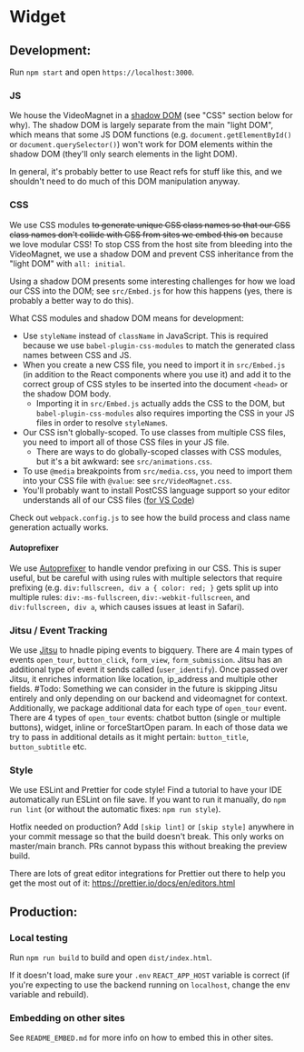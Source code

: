 # Widget

## Development:

Run `npm start` and open `https://localhost:3000`.

### JS

We house the VideoMagnet in a [shadow DOM](https://developer.mozilla.org/en-US/docs/Web/Web_Components/Using_shadow_DOM) (see "CSS" section below for why). The shadow DOM is largely separate from the main "light DOM", which means that some JS DOM functions (e.g. `document.getElementById()` or `document.querySelector()`) won't work for DOM elements within the shadow DOM (they'll only search elements in the light DOM).

In general, it's probably better to use React refs for stuff like this, and we shouldn't need to do much of this DOM manipulation anyway.

### CSS

We use CSS modules ~~to generate unique CSS class names so that our CSS class names don't collide with CSS from sites we embed this on~~ because we love modular CSS! To stop CSS from the host site from bleeding into the VideoMagnet, we use a shadow DOM and prevent CSS inheritance from the "light DOM" with `all: initial`.

Using a shadow DOM presents some interesting challenges for how we load our CSS into the DOM; see `src/Embed.js` for how this happens (yes, there is probably a better way to do this).

What CSS modules and shadow DOM means for development:

- Use `styleName` instead of `className` in JavaScript. This is required because we use `babel-plugin-css-modules` to match the generated class names between CSS and JS.
- When you create a new CSS file, you need to import it in `src/Embed.js` (in addition to the React components where you use it) and add it to the correct group of CSS styles to be inserted into the document `<head>` or the shadow DOM body.
  - Importing it in `src/Embed.js` actually adds the CSS to the DOM, but `babel-plugin-css-modules` also requires importing the CSS in your JS files in order to resolve `styleName`s.
- Our CSS isn't globally-scoped. To use classes from multiple CSS files, you need to import all of those CSS files in your JS file.
  - There are ways to do globally-scoped classes with CSS modules, but it's a bit awkward: see `src/animations.css`.
- To use `@media` breakpoints from `src/media.css`, you need to import them into your CSS file with `@value`: see `src/VideoMagnet.css`.
- You'll probably want to install PostCSS language support so your editor understands all of our CSS files ([for VS Code](https://marketplace.visualstudio.com/items?itemName=csstools.postcss))

Check out `webpack.config.js` to see how the build process and class name generation actually works.

#### Autoprefixer

We use [Autoprefixer](https://github.com/postcss/autoprefixer/) to handle vendor prefixing in our CSS. This is super useful, but be careful with using rules with multiple selectors that require prefixing (e.g. `div:fullscreen, div a { color: red; }` gets split up into multiple rules: `div:-ms-fullscreen`, `div:-webkit-fullscreen`, and `div:fullscreen, div a`, which causes issues at least in Safari).


### Jitsu / Event Tracking

We use [Jitsu](https://jitsu.com/) to hnadle piping events to bigquery. There are 4 main types of events `open_tour`, `button_click`, `form_view`, `form_submission`. Jitsu has an additional type of event it sends called (`user_identify`). Once passed over Jitsu, it enriches information like location, ip_address and multiple other fields. #Todo: Something we can consider in the future is skipping Jitsu entirely and only depending on our backend and videomagnet for context. Additionally, we package additional data for each type of `open_tour` event. There are 4 types of `open_tour` events: chatbot button (single or multiple buttons), widget, inline or forceStartOpen param. In each of those data we try to pass in additional details as it might pertain: `button_title`, `button_subtitle` etc.


### Style

We use ESLint and Prettier for code style! Find a tutorial to have your IDE
automatically run ESLint on file save. If you want to run it manually,
do `npm run lint` (or without the automatic fixes: `npm run style`).

Hotfix needed on production? Add `[skip lint]` or `[skip style]` anywhere
in your commit message so that the build doesn't break. This only works
on master/main branch. PRs cannot bypass this without breaking the preview build.

There are lots of great editor integrations for Prettier out there to help you get the
most out of it: https://prettier.io/docs/en/editors.html

## Production:

### Local testing

Run `npm run build` to build and open `dist/index.html`.

If it doesn't load, make sure your `.env` `REACT_APP_HOST` variable is correct (if you're expecting to use the backend running on `localhost`, change the env variable and rebuild).

### Embedding on other sites

See `README_EMBED.md` for more info on how to embed this in other sites.
